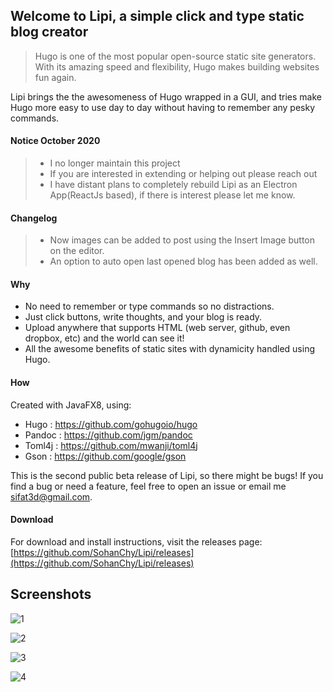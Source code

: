 Welcome to Lipi, a simple click and type static blog creator
-------
> Hugo is one of the most popular open-source static site generators.
With its amazing speed and flexibility, Hugo makes building websites fun again.

Lipi brings the the awesomeness of Hugo wrapped in a GUI, and tries make Hugo more easy to use day to day without having to remember any pesky commands.

#### Notice October 2020 
> - I no longer maintain this project
> - If you are interested in extending or helping out please reach out
> - I have distant plans to completely rebuild Lipi as an Electron App(ReactJs based), if there is interest please let me know.

#### Changelog
> - Now images can be added to post using the Insert Image button on the editor.
> - An option to auto open last opened blog has been added as well.

#### Why ####
 - No need to remember or type commands so no distractions.
 - Just click buttons, write thoughts, and your blog is ready.
 - Upload anywhere that supports HTML (web server, github, even dropbox, etc) and the world can see it!
 - All the awesome benefits of static sites with dynamicity handled using Hugo.

#### How ####
Created with JavaFX8, using:

 - Hugo : https://github.com/gohugoio/hugo
 - Pandoc : https://github.com/jgm/pandoc
 - Toml4j : https://github.com/mwanji/toml4j
 - Gson : https://github.com/google/gson

This is the second public beta release of Lipi, so there might be bugs!
If you find a bug or need a feature, feel free to open an issue or email me sifat3d@gmail.com.

#### Download ####
For download and install instructions, visit the releases page:
[https://github.com/SohanChy/Lipi/releases](https://github.com/SohanChy/Lipi/releases)

Screenshots
-------
![1](https://i.imgur.com/XIQLKcT.png)

![2](https://i.imgur.com/rxpNgdr.png)

![3](https://i.imgur.com/8Tu9bI1.png)

![4](https://i.imgur.com/uD4aPyf.png)
